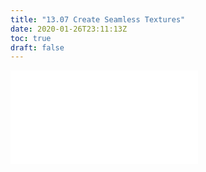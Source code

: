 ```yaml
---
title: "13.07 Create Seamless Textures"
date: 2020-01-26T23:11:13Z
toc: true
draft: false
---
```


![Link to included file content](../../../../software/how-to-create-seamless-textures.md)
